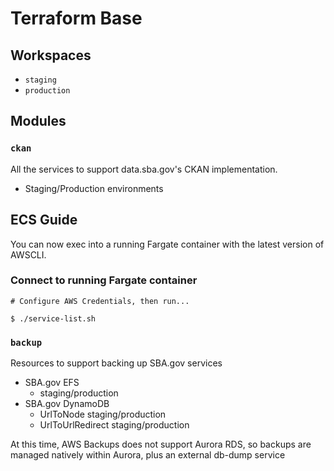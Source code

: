 # Terraform Base

## Workspaces

- `staging`
- `production`

## Modules

### `ckan`

All the services to support data.sba.gov's CKAN implementation.

- Staging/Production environments

## ECS Guide

You can now exec into a running Fargate container with the latest version of AWSCLI.

### Connect to running Fargate container

```
# Configure AWS Credentials, then run...

$ ./service-list.sh
```

### `backup`

Resources to support backing up SBA.gov services

- SBA.gov EFS
  - staging/production
- SBA.gov DynamoDB
  - UrlToNode staging/production
  - UrlToUrlRedirect staging/production

At this time, AWS Backups does not support Aurora RDS, so backups are managed natively within Aurora, plus an external db-dump service
